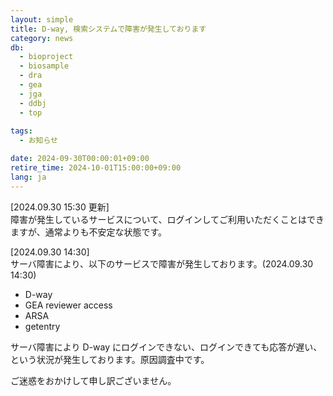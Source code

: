 ```yaml
---
layout: simple
title: D-way, 検索システムで障害が発生しております
category: news
db:
  - bioproject
  - biosample
  - dra
  - gea
  - jga
  - ddbj
  - top
  
tags:
  - お知らせ

date: 2024-09-30T00:00:01+09:00
retire_time: 2024-10-01T15:00:00+09:00
lang: ja
---
```


[2024.09.30 15:30 更新]    
障害が発生しているサービスについて、ログインしてご利用いただくことはできますが、通常よりも不安定な状態です。

[2024.09.30 14:30]    
サーバ障害により、以下のサービスで障害が発生しております。(2024.09.30 14:30)
- D-way
- GEA reviewer access
- ARSA
- getentry

サーバ障害により D-way にログインできない、ログインできても応答が遅い、という状況が発生しております。原因調査中です。

ご迷惑をおかけして申し訳ございません。